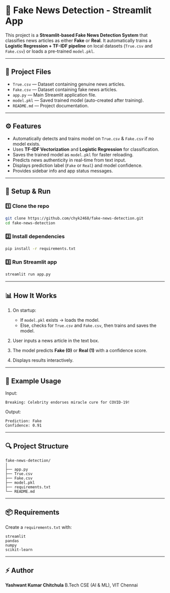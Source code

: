 # 📰 Fake News Detection - Streamlit App

This project is a **Streamlit-based Fake News Detection System** that classifies news articles as either **Fake** or **Real**. It automatically trains a **Logistic Regression + TF-IDF pipeline** on local datasets (`True.csv` and `Fake.csv`) or loads a pre-trained `model.pkl`.

---

## 📁 Project Files

* `True.csv` — Dataset containing genuine news articles.
* `Fake.csv` — Dataset containing fake news articles.
* `app.py` — Main Streamlit application file.
* `model.pkl` — Saved trained model (auto-created after training).
* `README.md` — Project documentation.

---

## ⚙️ Features

* Automatically detects and trains model on `True.csv` & `Fake.csv` if no model exists.
* Uses **TF-IDF Vectorization** and **Logistic Regression** for classification.
* Saves the trained model as `model.pkl` for faster reloading.
* Predicts news authenticity in real-time from text input.
* Displays prediction label (`Fake` or `Real`) and model confidence.
* Provides sidebar info and app status messages.

---

## 🚀 Setup & Run

### 1️⃣ Clone the repo

```bash
git clone https://github.com/chyk2468/fake-news-detection.git
cd fake-news-detection
```

### 2️⃣ Install dependencies

```bash
pip install -r requirements.txt
```

### 3️⃣ Run Streamlit app

```bash
streamlit run app.py
```

---

## 📊 How It Works

1. On startup:

   * If `model.pkl` exists → loads the model.
   * Else, checks for `True.csv` and `Fake.csv`, then trains and saves the model.
2. User inputs a news article in the text box.
3. The model predicts **Fake (0)** or **Real (1)** with a confidence score.
4. Displays results interactively.

---

## 📑 Example Usage

Input:

```
Breaking: Celebrity endorses miracle cure for COVID-19!
```

Output:

```
Prediction: Fake
Confidence: 0.91
```

---

## 🔍 Project Structure

```
fake-news-detection/
│
├── app.py
├── True.csv
├── Fake.csv
├── model.pkl
├── requirements.txt
└── README.md
```

---

## 📦 Requirements

Create a `requirements.txt` with:

```
streamlit
pandas
numpy
scikit-learn
```

---

## ⚡ Author

**Yashwant Kumar Chitchula**
B.Tech CSE (AI & ML), VIT Chennai
